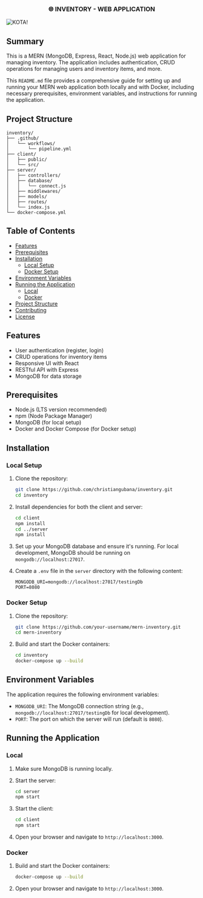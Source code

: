 <h3 align="center">
🌐 INVENTORY - WEB APPLICATION
</h3>

![KOTA!](https://github.com/christiangubana/inventory-management/blob/main/inventory-app.png)

## Summary

This is a MERN (MongoDB, Express, React, Node.js) web application for managing inventory. The application includes authentication, CRUD operations for managing users and inventory items, and more.

This `README.md` file provides a comprehensive guide for setting up and running your MERN web application both locally and with Docker, including necessary prerequisites, environment variables, and instructions for running the application.

## Project Structure

```plaintext
inventory/
├── .github/
│   └── workflows/
│       └── pipeline.yml
├── client/
│   ├── public/
│   └── src/
├── server/
│   ├── controllers/
│   ├── database/
│   │   └── connect.js
│   ├── middlewares/
│   ├── models/
│   ├── routes/
│   └── index.js
└── docker-compose.yml
```

## Table of Contents

- [Features](#features)
- [Prerequisites](#prerequisites)
- [Installation](#installation)
  - [Local Setup](#local-setup)
  - [Docker Setup](#docker-setup)
- [Environment Variables](#environment-variables)
- [Running the Application](#running-the-application)
  - [Local](#local)
  - [Docker](#docker)
- [Project Structure](#project-structure)
- [Contributing](#contributing)
- [License](#license)

## Features

- User authentication (register, login)
- CRUD operations for inventory items
- Responsive UI with React
- RESTful API with Express
- MongoDB for data storage

## Prerequisites

- Node.js (LTS version recommended)
- npm (Node Package Manager)
- MongoDB (for local setup)
- Docker and Docker Compose (for Docker setup)

## Installation

### Local Setup

1. Clone the repository:

    ```sh
    git clone https://github.com/christiangubana/inventory.git
    cd inventory
    ```

2. Install dependencies for both the client and server:

    ```sh
    cd client
    npm install
    cd ../server
    npm install
    ```

3. Set up your MongoDB database and ensure it's running. For local development, MongoDB should be running on `mongodb://localhost:27017`.

4. Create a `.env` file in the `server` directory with the following content:

    ```env
    MONGODB_URI=mongodb://localhost:27017/testingDb
    PORT=8080
    ```

### Docker Setup

1. Clone the repository:

    ```sh
    git clone https://github.com/your-username/mern-inventory.git
    cd mern-inventory
    ```

2. Build and start the Docker containers:

    ```sh
    cd inventory
    docker-compose up --build
    ```

## Environment Variables

The application requires the following environment variables:

- `MONGODB_URI`: The MongoDB connection string (e.g., `mongodb://localhost:27017/testingDb` for local development).
- `PORT`: The port on which the server will run (default is `8080`).

## Running the Application

### Local

1. Make sure MongoDB is running locally.

2. Start the server:

    ```sh
    cd server
    npm start
    ```

3. Start the client:

    ```sh
    cd client
    npm start
    ```

4. Open your browser and navigate to `http://localhost:3000`.

### Docker

1. Build and start the Docker containers:

    ```sh
    docker-compose up --build
    ```

2. Open your browser and navigate to `http://localhost:3000`.


